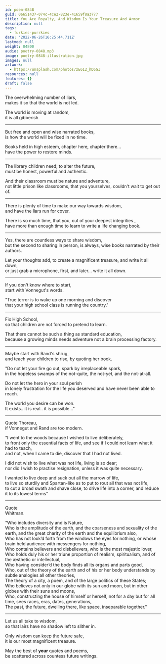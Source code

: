 ```yaml
---
id: poem-0848
guid: 06651437-074c-4ce2-823e-41659f8a3777
title: You Are Royalty, And Wisdom Is Your Treasure And Armor
description: null
tags:
  - furkies-purrkies
date: '2022-06-26T16:25:44.711Z'
lastmod: null
weight: 84800
audio: poetry-0848.mp3
image: poetry-0848-illustration.jpg
images: null
artwork:
  - https://unsplash.com/photos/zE612_hD6GI
resources: null
features: {}
draft: false
---
```


The overwhelming number of liars,\
makes it so that the world is not led.

The world is moving at random,\
it is all gibberish.

---

But free and open and wise narrated books,\
is how the world will be fixed in no time.

Books held in high esteem, chapter here, chapter there...\
have the power to restore minds.

---

The library children need; to alter the future,\
must be honest, powerful and authentic.

And their classroom must be nature and adventure,\
not little prison like classrooms, that you yourselves, couldn't wait to get out of.

---

There is plenty of time to make our way towards wisdom,\
and have the liars run for cover.

There is so much time, that you, out of your deepest integrities ,\
have more than enough time to learn to write a life changing book.

---

Yes, there are countless ways to share wisdom,\
but the second to sharing in person, is always, wise books narrated by their authors.

Let your thoughts add, to create a magnificent treasure, and write it all down,\
or just grab a microphone, first, and later... write it all down.

---

If you don't know where to start,\
start with Vonnegut's words.

"True terror is to wake up one morning and discover\
that your high school class is running the country."

---

Fix High School,\
so that children are not forced to pretend to learn.

That there cannot be such a thing as standard education,\
because a growing minds needs adventure not a brain processing factory.

---

Maybe start with Rand's shrug,\
and teach your children to rise, by quoting her book.

"Do not let your fire go out, spark by irreplaceable spark,\
in the hopeless swamps of the not-quite, the not-yet, and the not-at-all.

Do not let the hero in your soul perish\
in lonely frustration for the life you deserved and have never been able to reach.

The world you desire can be won.\
It exists.. it is real.. it is possible..."

---

Quote Thoreau,\
if Vonnegut and Rand are too modern.

"I went to the woods because I wished to live deliberately,\
to front only the essential facts of life, and see if I could not learn what it had to teach,\
and not, when I came to die, discover that I had not lived.

I did not wish to live what was not life, living is so dear;\
nor did I wish to practise resignation, unless it was quite necessary.

I wanted to live deep and suck out all the marrow of life,\
to live so sturdily and Spartan-like as to put to rout all that was not life,\
to cut a broad swath and shave close, to drive life into a corner, and reduce it to its lowest terms"

---

Quote\
Whitman.

"Who includes diversity and is Nature,\
Who is the amplitude of the earth, and the coarseness and sexuality of the earth, and the great charity of the earth and the equilibrium also,\
Who has not look’d forth from the windows the eyes for nothing, or whose brain held audience with messengers for nothing,\
Who contains believers and disbelievers, who is the most majestic lover,\
Who holds duly his or her triune proportion of realism, spiritualism, and of the æsthetic or intellectual,\
Who having consider’d the body finds all its organs and parts good,\
Who, out of the theory of the earth and of his or her body understands by subtle analogies all other theories,\
The theory of a city, a poem, and of the large politics of these States;\
Who believes not only in our globe with its sun and moon, but in other globes with their suns and moons,\
Who, constructing the house of himself or herself, not for a day but for all time, sees races, eras, dates, generations,\
The past, the future, dwelling there, like space, inseparable together."

---

Let us all take to wisdom,\
so that lairs have no shadow left to slither in.

Only wisdom can keep the future safe,\
it is our most magnificent treasure.

May the best of **your** quotes and poems,\
be scattered across countess future writings.
